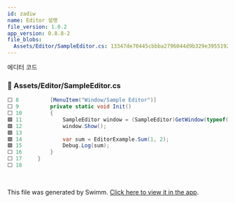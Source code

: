 ```yaml
---
id: zadiw
name: Editor 설명
file_version: 1.0.2
app_version: 0.8.8-2
file_blobs:
  Assets/Editor/SampleEditor.cs: 13347de70445cbbba2796044d9b329e3955192fd
---
```


에디터 코드
<!-- NOTE-swimm-snippet: the lines below link your snippet to Swimm -->
### 📄 Assets/Editor/SampleEditor.cs
```c#
⬜ 8          [MenuItem("Window/Sample Editor")]
⬜ 9          private static void Init()
⬜ 10         {
🟩 11             SampleEditor window = (SampleEditor)GetWindow(typeof(SampleEditor));
🟩 12             window.Show();
🟩 13     
🟩 14             var sum = EditorExample.Sum(1, 2);
🟩 15             Debug.Log(sum);
⬜ 16         }
⬜ 17     }
⬜ 18     
```

<br/>

This file was generated by Swimm. [Click here to view it in the app](https://app.swimm.io/repos/Z2l0aHViJTNBJTNBdW5pdHktZ2l0aHViLWFjdGlvbi1leGFtcGxlJTNBJTNBdHJlZW5vZC1rYXlh/docs/zadiw).